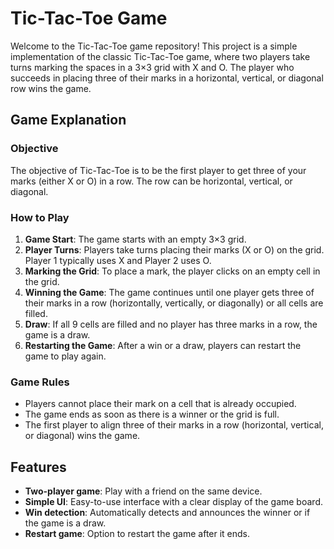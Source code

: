# Tic-Tac-Toe Game

Welcome to the Tic-Tac-Toe game repository! This project is a simple implementation of the classic Tic-Tac-Toe game, where two players take turns marking the spaces in a 3×3 grid with X and O. The player who succeeds in placing three of their marks in a horizontal, vertical, or diagonal row wins the game.

## Game Explanation

### Objective

The objective of Tic-Tac-Toe is to be the first player to get three of your marks (either X or O) in a row. The row can be horizontal, vertical, or diagonal.

### How to Play

1. **Game Start**: The game starts with an empty 3×3 grid.
2. **Player Turns**: Players take turns placing their marks (X or O) on the grid. Player 1 typically uses X and Player 2 uses O.
3. **Marking the Grid**: To place a mark, the player clicks on an empty cell in the grid.
4. **Winning the Game**: The game continues until one player gets three of their marks in a row (horizontally, vertically, or diagonally) or all cells are filled.
5. **Draw**: If all 9 cells are filled and no player has three marks in a row, the game is a draw.
6. **Restarting the Game**: After a win or a draw, players can restart the game to play again.

### Game Rules

- Players cannot place their mark on a cell that is already occupied.
- The game ends as soon as there is a winner or the grid is full.
- The first player to align three of their marks in a row (horizontal, vertical, or diagonal) wins the game.

## Features

- **Two-player game**: Play with a friend on the same device.
- **Simple UI**: Easy-to-use interface with a clear display of the game board.
- **Win detection**: Automatically detects and announces the winner or if the game is a draw.
- **Restart game**: Option to restart the game after it ends.

